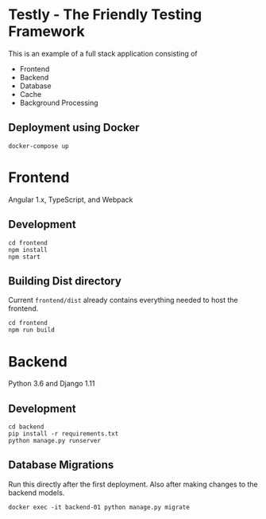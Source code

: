 # Testly - The Friendly Testing Framework

This is an example of a full stack application consisting of
- Frontend
- Backend
- Database
- Cache
- Background Processing


## Deployment using Docker
```
docker-compose up
```

# Frontend
Angular 1.x, TypeScript, and Webpack

## Development
```
cd frontend
npm install
npm start
```

## Building Dist directory
Current `frontend/dist` already contains everything needed to host the frontend.

```
cd frontend
npm run build
```

# Backend
Python 3.6 and Django 1.11

## Development

```
cd backend
pip install -r requirements.txt
python manage.py runserver
```

## Database Migrations
Run this directly after the first deployment. Also after making changes to the backend models.

```
docker exec -it backend-01 python manage.py migrate
```
